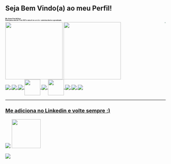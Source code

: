 ## Seja Bem Vindo(a) ao meu Perfil!





<div style="zoom: 20%;">
    <h2>
        Me chamo Priscila Roza
        <br/>
      Entrei para a área de TI em 2021 e estou A-m-a-n-d-o- cada descoberta e aprendizado
    </h2>
<img align="right" src="https://media.giphy.com/media/BferOKonYOspm28AiB/giphy.gif" />
</div>
<div align="left">
  <a href="https://github.com/PriscilaRoza">
  <img height="180em" align="left" src="https://github-readme-stats.vercel.app/api/top-langs/?username=PriscilaRoza&layout=compact&langs_count=7&theme=dracula"/>
  <img  height="180em" src="https://github-readme-stats.vercel.app/api?username=PriscilaRoza&show_icons=true&theme=dracula&include_all_commits=true&count_private=true"/>
</div>

  <img align="center" src="https://img.icons8.com/color/48/000000/html-5--v1.png"/>
  <img align="center" src="https://img.icons8.com/color/48/000000/css3.png"/>
  <img align="center" src="https://img.icons8.com/color/48/000000/sass.png"/>
  <img align="center" width="50" height="50" src="https://avatars.githubusercontent.com/u/20658825?s=200&v=4"/>
  <img align="center" src="https://img.icons8.com/color/48/000000/bootstrap.png"/>
  <img align="center" width="50" height="50" src="https://img.icons8.com/color/64/000000/javascript--v2.png"/>
  <img align="center" src="https://img.icons8.com/color/48/000000/react-native.png"/>
  <img align="center" src="https://img.icons8.com/color/48/000000/npm.png"/>
  <img align="center" src="https://img.icons8.com/color/48/000000/figma--v1.png"/> 
  <hr/>

<h3>Me adiciona no Linkedin e volte sempre ;)</h3>
   <div style="display: inline_block">
    <a href="https://www.linkedin.com/in/priscilaroza/" target="_blank"><img src="https://img.shields.io/badge/LinkedIn-0077B5?style=for-the-badge&logo=linkedin&logoColor=white" target="_blank"></a>
 <a href="mailto:priscilarozasilva@gmail.com" alt="gmail" target="_blank">
<img width="91px" src="https://img.shields.io/badge/-Gmail-FF0000?style=flat-square&labelColor=FF0000&logo=gmail&logoColor=white&link=mailto:priscilarozasilva@gmail.com" />

</div>
     
 ![](https://api.visitorbadge.io/api/VisitorHit?user=PriscilaRoza&repo=github-visitors-badge&countColor=%237B1E7A)
